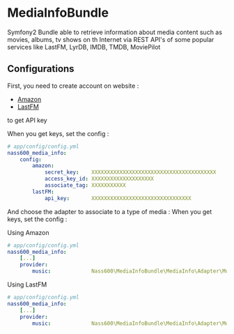 MediaInfoBundle
===============

Symfony2 Bundle able to retrieve information about media content such as movies,
 albums, tv shows on th Internet via REST API's of some popular services like 
 LastFM, LyrDB, IMDB, TMDB, MoviePilot
 

Configurations
--------------
First, you need to create account on website :
 - [Amazon](https://partenaires.amazon.fr/)
 - [LastFM](https://www.last.fm/api/account/create)
 
to get API key 

When you get keys, set the config : 
````yaml
# app/config/config.yml
nass600_media_info:
    config:
        amazon:
            secret_key:    XXXXXXXXXXXXXXXXXXXXXXXXXXXXXXXXXXXXXXXX
            access_key_id: XXXXXXXXXXXXXXXXXXXX
            associate_tag: XXXXXXXXXXX
        lastFM:
            api_key:       XXXXXXXXXXXXXXXXXXXXXXXXXXXXXXXX
````

And choose the adapter to associate to a type of media :
When you get keys, set the config :
 
Using Amazon
````yaml
# app/config/config.yml
nass600_media_info:
    [...]
    provider:
        music:             Nass600\MediaInfoBundle\MediaInfo\Adapter\Music\AmazonAdapter
````

Using LastFM
````yaml
# app/config/config.yml
nass600_media_info:
    [...]
    provider:
        music:             Nass600\MediaInfoBundle\MediaInfo\Adapter\Music\LastFMAdapter
````
